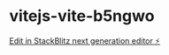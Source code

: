 # vitejs-vite-b5ngwo

[Edit in StackBlitz next generation editor ⚡️](https://stackblitz.com/~/github.com/yilmazdurmaz/vitejs-vite-b5ngwo)